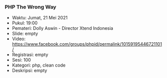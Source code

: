 
### PHP The Wrong Way

- Waktu: Jumat, 21 Mei 2021
- Pukul: 19:00
- Pemateri: Dolly Aswin - Director Xtend Indonesia
- Slide: empty
- Video: https://www.facebook.com/groups/phpid/permalink/10159195446721101/
- Registrasi: empty
- Sesi: 100
- Kategori: php, clean code
- Deskripsi: empty
          